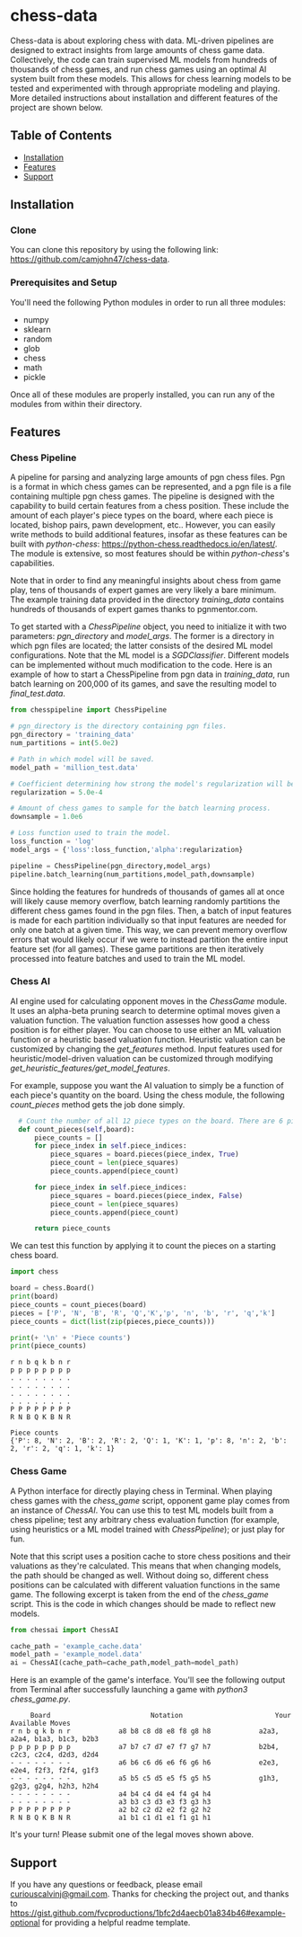 # chess-data
Chess-data is about exploring chess with data. ML-driven pipelines are designed to extract insights from large amounts of chess game data. Collectively, the code can train supervised ML models from hundreds of thousands of chess games, and run chess games using an optimal AI system built from these models. This allows for chess learning models to be tested and experimented with through appropriate modeling and playing. More detailed instructions about installation and different features of the project are shown below.

## Table of Contents 
- [Installation](#installation)
- [Features](#features)
- [Support](#support)

## Installation 

### Clone
You can clone this repository by using the following link: https://github.com/camjohn47/chess-data. 

### Prerequisites and Setup
You'll need the following Python modules in order to run all three modules: 
* numpy
* sklearn
* random
* glob
* chess
* math
* pickle

Once all of these modules are properly installed, you can run any of the modules from within their directory. 

## Features
### Chess Pipeline
A pipeline for parsing and analyzing large amounts of pgn chess files. Pgn is a format in which chess games can be represented, and a pgn file is a file containing multiple pgn chess games. The pipeline is designed with the capability to build certain features from a chess position. These include the amount of each player's piece types on the board, where each piece is located, bishop pairs, pawn development, etc.. However, you can easily write methods to build additional features, insofar as these features can be built with *python-chess*: https://python-chess.readthedocs.io/en/latest/. The module is extensive, so most features should be within *python-chess*'s capabilities. 

Note that in order to find any meaningful insights about chess from game play, tens of thousands of expert games are very likely a bare minimum. The example training data provided in the directory *training_data* contains hundreds of thousands of expert games thanks to pgnmentor.com.

To get started with a *ChessPipeline* object, you need to initialize it with two parameters: *pgn_directory* and *model_args*. The former is a directory in which pgn files are located; the latter consists of the desired ML model configurations. Note that the ML model is a *SGDClassifier*. Different models can be implemented without much modification to the code. Here is an example of how to start a ChessPipeline from pgn data in *training_data*, run batch learning on 200,000 of its games, and save the resulting model to *final_test.data*. 

```python
from chesspipeline import ChessPipeline

# pgn_directory is the directory containing pgn files. 
pgn_directory = 'training_data'
num_partitions = int(5.0e2)

# Path in which model will be saved.
model_path = 'million_test.data'

# Coefficient determining how strong the model's regularization will be weighted. Higher regularization -> higher penalty for model complexity. 
regularization = 5.0e-4

# Amount of chess games to sample for the batch learning process.
downsample = 1.0e6

# Loss function used to train the model.
loss_function = 'log'
model_args = {'loss':loss_function,'alpha':regularization}

pipeline = ChessPipeline(pgn_directory,model_args)
pipeline.batch_learning(num_partitions,model_path,downsample)
```
Since holding the features for hundreds of thousands of games all at once will likely cause memory overflow, batch learning randomly partitions the different chess games found in the pgn files. Then, a batch of input features is made for each partition individually so that input features are needed for only one batch at a given time. This way, we can prevent memory overflow errors that would likely occur if we were to instead partition the entire input feature set (for all games). These game partitions are then iteratively processed into feature batches and used to train the ML model.

### Chess AI
AI engine used for calculating opponent moves in the *ChessGame* module. It uses an alpha-beta pruning search to determine optimal moves given a valuation function. The valuation function assesses how good a chess position is for either player. You can choose to use either an ML valuation function or a heuristic based valuation function. Heuristic valuation can be customized by changing the *get_features* method. Input features used for heuristic/model-driven valuation can be customized through modifying *get_heuristic_features/get_model_features*. 

For example, suppose you want the AI valuation to simply be a function of each piece's quantity on the board. Using the chess module, the following *count_pieces* method gets the job done simply. 

  ``` python
	# Count the number of all 12 piece types on the board. There are 6 pieces for each side (white and black): pawn,knight,bishop,rook,queen,king, which are defined in that order and with white chosen first. 
	def count_pieces(self,board):
		piece_counts = []
		for piece_index in self.piece_indices:
			piece_squares = board.pieces(piece_index, True)
			piece_count = len(piece_squares)
			piece_counts.append(piece_count)

		for piece_index in self.piece_indices:
			piece_squares = board.pieces(piece_index, False)
			piece_count = len(piece_squares)
			piece_counts.append(piece_count)

		return piece_counts
  ```
  We can test this function by applying it to count the pieces on a starting chess board. 
  ``` python
  import chess
  
  board = chess.Board()
  print(board)
  piece_counts = count_pieces(board)
  pieces = ['P', 'N', 'B', 'R', 'Q','K','p', 'n', 'b', 'r', 'q','k']
  piece_counts = dict(list(zip(pieces,piece_counts)))
  
  print(+ '\n' + 'Piece counts')
  print(piece_counts)    
  ```
  ```
  r n b q k b n r
  p p p p p p p p
  . . . . . . . .
  . . . . . . . .
  . . . . . . . .
  . . . . . . . .
  P P P P P P P P
  R N B Q K B N R

  Piece counts
  {'P': 8, 'N': 2, 'B': 2, 'R': 2, 'Q': 1, 'K': 1, 'p': 8, 'n': 2, 'b': 2, 'r': 2, 'q': 1, 'k': 1}
  ```

### Chess Game 
A Python interface for directly playing chess in Terminal. When playing chess games with the *chess_game* script, opponent game play comes from an instance of *ChessAI*. You can use this to test ML models built from a chess pipeline; test any arbitrary chess evaluation function (for example, using heuristics or a ML model trained with *ChessPipeline*); or just play for fun.

Note that this script uses a position cache to store chess positions and their valuations as they're calculated. This means that when changing models, the path should be changed as well. Without doing so, different chess positions can be calculated with different valuation functions in the same game. The following excerpt is taken from the end of the *chess_game* script. This is the code in which changes should be made to reflect new models.

``` python
from chessai import ChessAI

cache_path = 'example_cache.data'
model_path = 'example_model.data'
ai = ChessAI(cache_path=cache_path,model_path=model_path)
```
Here is an example of the game's interface. You'll see the following output from Terminal after successfully launching a game with *python3 chess_game.py*. 
``` 
     Board                         Notation                       Your Available Moves
r n b q k b n r            a8 b8 c8 d8 e8 f8 g8 h8            a2a3, a2a4, b1a3, b1c3, b2b3
p p p p p p p p            a7 b7 c7 d7 e7 f7 g7 h7            b2b4, c2c3, c2c4, d2d3, d2d4
- - - - - - - -            a6 b6 c6 d6 e6 f6 g6 h6            e2e3, e2e4, f2f3, f2f4, g1f3
- - - - - - - -            a5 b5 c5 d5 e5 f5 g5 h5            g1h3, g2g3, g2g4, h2h3, h2h4
- - - - - - - -            a4 b4 c4 d4 e4 f4 g4 h4
- - - - - - - -            a3 b3 c3 d3 e3 f3 g3 h3
P P P P P P P P            a2 b2 c2 d2 e2 f2 g2 h2
R N B Q K B N R            a1 b1 c1 d1 e1 f1 g1 h1
```

It's your turn! Please submit one of the legal moves shown above.

## Support
If you have any questions or feedback, please email curiouscalvinj@gmail.com. Thanks for checking the project out, and thanks to https://gist.github.com/fvcproductions/1bfc2d4aecb01a834b46#example-optional for providing a helpful readme template.
